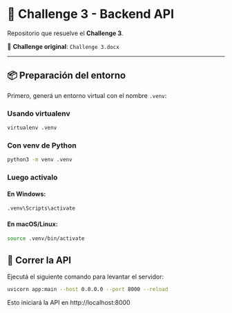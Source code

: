 # 🚀 Challenge 3 - Backend API

Repositorio que resuelve el **Challenge 3**.

📄 **Challenge original**: `Challenge 3.docx`

---

## 📦 Preparación del entorno

Primero, generá un entorno virtual con el nombre `.venv`:

### Usando virtualenv 
```bash
virtualenv .venv
```
### Con venv de Python
```bash
python3 -m venv .venv
```

### Luego activalo

#### En Windows:
```bash
.venv\Scripts\activate
```

#### En macOS/Linux:

```bash
source .venv/bin/activate
```


## 🚀 Correr la API
Ejecutá el siguiente comando para levantar el servidor:

```bash
uvicorn app:main --host 0.0.0.0 --port 8000 --reload
```
Esto iniciará la API en http://localhost:8000

